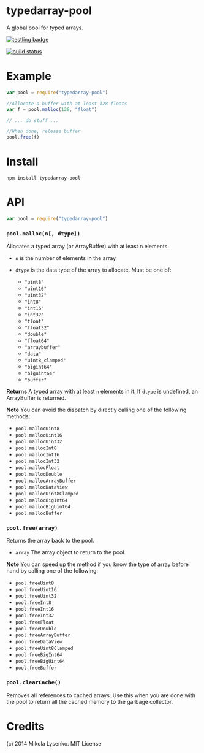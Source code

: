 typedarray-pool
===============
A global pool for typed arrays.

[![testling badge](https://ci.testling.com/mikolalysenko/typedarray-pool.png)](https://ci.testling.com/mikolalysenko/typedarray-pool)

[![build status](https://secure.travis-ci.org/mikolalysenko/typedarray-pool.png)](http://travis-ci.org/mikolalysenko/typedarray-pool)

# Example

```javascript
var pool = require("typedarray-pool")

//Allocate a buffer with at least 128 floats
var f = pool.malloc(128, "float")

// ... do stuff ...

//When done, release buffer
pool.free(f)
```

# Install

    npm install typedarray-pool

# API

```javascript
var pool = require("typedarray-pool")
```

### `pool.malloc(n[, dtype])`
Allocates a typed array (or ArrayBuffer) with at least n elements.

* `n` is the number of elements in the array
* `dtype` is the data type of the array to allocate.  Must be one of:

  + `"uint8"`
  + `"uint16"`
  + `"uint32"`
  + `"int8"`
  + `"int16"`
  + `"int32"`
  + `"float"`
  + `"float32"`
  + `"double"`
  + `"float64"`
  + `"arraybuffer"`
  + `"data"`
  + `"uint8_clamped"`
  + `"bigint64"`
  + `"biguint64"`
  + `"buffer"`

**Returns** A typed array with at least `n` elements in it.  If `dtype` is undefined, an ArrayBuffer is returned.

**Note**  You can avoid the dispatch by directly calling one of the following methods:

* `pool.mallocUint8`
* `pool.mallocUint16`
* `pool.mallocUint32`
* `pool.mallocInt8`
* `pool.mallocInt16`
* `pool.mallocInt32`
* `pool.mallocFloat`
* `pool.mallocDouble`
* `pool.mallocArrayBuffer`
* `pool.mallocDataView`
* `pool.mallocUint8Clamped`
* `pool.mallocBigInt64`
* `pool.mallocBigUint64`
* `pool.mallocBuffer`

### `pool.free(array)`
Returns the array back to the pool.

* `array` The array object to return to the pool.

**Note** You can speed up the method if you know the type of array before hand by calling one of the following:

* `pool.freeUint8`
* `pool.freeUint16`
* `pool.freeUint32`
* `pool.freeInt8`
* `pool.freeInt16`
* `pool.freeInt32`
* `pool.freeFloat`
* `pool.freeDouble`
* `pool.freeArrayBuffer`
* `pool.freeDataView`
* `pool.freeUint8Clamped`
* `pool.freeBigInt64`
* `pool.freeBigUint64`
* `pool.freeBuffer`

### `pool.clearCache()`
Removes all references to cached arrays.  Use this when you are done with the pool to return all the cached memory to the garbage collector.

# Credits
(c) 2014 Mikola Lysenko. MIT License
